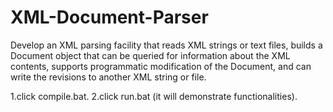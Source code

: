 # XML-Document-Parser
Develop an XML parsing facility that reads XML strings or text files, builds a Document object that can be queried for information about the XML contents, supports programmatic modification of the Document, and can write the revisions to another XML string or file.

1.click compile.bat.
2.click run.bat (it will demonstrate functionalities).
